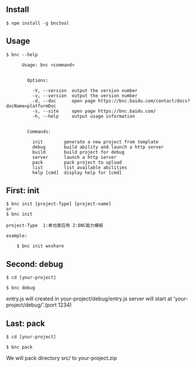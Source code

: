 
## Install

```console
$ npm install -g bnctool
```

## Usage

```console
$ bnc --help

      Usage: bnc <command>


        Options:

          -V, --version  output the version number
          -v, --version  output the version number
          -d, --doc      open page https://bnc.baidu.com/contact/docs?docName=platformDoc
          -s, --site     open page https://bnc.baidu.com/
          -h, --help     output usage information


        Commands:

          init        generate a new project from template
          debug       build ability and launch a http server
          build       build project for debug
          server      launch a http server
          pack        pack project to upload
          list        list available abilities
          help [cmd]  display help for [cmd]

```


## First: init
```console
$ bnc init [project-Type] [project-name]
or 
$ bnc init

project-Type  1:单也面应用 2:BNC能力模板

example:

    $ bnc init wxshare
```

## Second: debug
```console
$ cd [your-project]

$ bnc debug

```
entry.js will created in your-project/debug/entry.js
server will start at 'your-project/debug/'.(port 1234)

## Last: pack
```console
$ cd [your-project]

$ bnc pack

```
We will pack directory src/ to your-project.zip